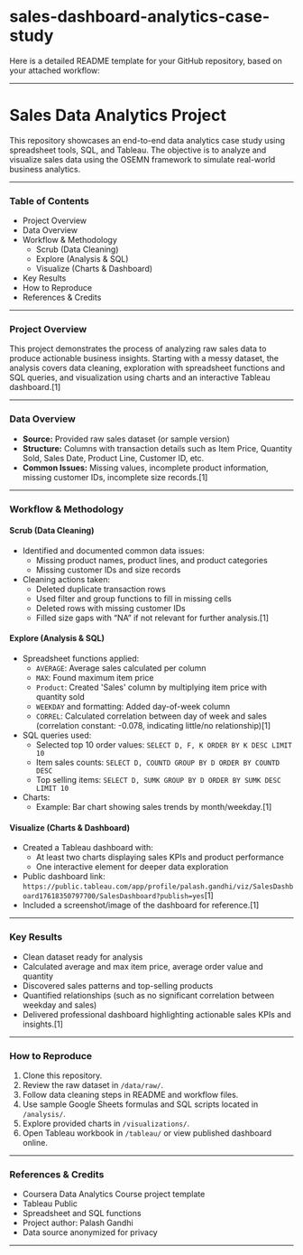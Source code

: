 # sales-dashboard-analytics-case-study
Here is a detailed README template for your GitHub repository, based on your attached workflow:

***

# Sales Data Analytics Project

This repository showcases an end-to-end data analytics case study using spreadsheet tools, SQL, and Tableau. The objective is to analyze and visualize sales data using the OSEMN framework to simulate real-world business analytics.

***

### Table of Contents

- Project Overview
- Data Overview
- Workflow & Methodology
  - Scrub (Data Cleaning)
  - Explore (Analysis & SQL)
  - Visualize (Charts & Dashboard)
- Key Results
- How to Reproduce
- References & Credits

***

### Project Overview

This project demonstrates the process of analyzing raw sales data to produce actionable business insights. Starting with a messy dataset, the analysis covers data cleaning, exploration with spreadsheet functions and SQL queries, and visualization using charts and an interactive Tableau dashboard.[1]

***

### Data Overview

- **Source:** Provided raw sales dataset (or sample version)
- **Structure:** Columns with transaction details such as Item Price, Quantity Sold, Sales Date, Product Line, Customer ID, etc.
- **Common Issues:** Missing values, incomplete product information, missing customer IDs, incomplete size records.[1]

***

### Workflow & Methodology

#### Scrub (Data Cleaning)

- Identified and documented common data issues:
  - Missing product names, product lines, and product categories
  - Missing customer IDs and size records
- Cleaning actions taken:
  - Deleted duplicate transaction rows
  - Used filter and group functions to fill in missing cells
  - Deleted rows with missing customer IDs
  - Filled size gaps with “NA” if not relevant for further analysis.[1]

#### Explore (Analysis & SQL)

- Spreadsheet functions applied:
  - `AVERAGE`: Average sales calculated per column
  - `MAX`: Found maximum item price
  - `Product`: Created 'Sales' column by multiplying item price with quantity sold
  - `WEEKDAY` and formatting: Added day-of-week column
  - `CORREL`: Calculated correlation between day of week and sales (correlation constant: -0.078, indicating little/no relationship)[1]
- SQL queries used:
  - Selected top 10 order values: `SELECT D, F, K ORDER BY K DESC LIMIT 10`
  - Item sales counts: `SELECT D, COUNTD GROUP BY D ORDER BY COUNTD DESC`
  - Top selling items: `SELECT D, SUMK GROUP BY D ORDER BY SUMK DESC LIMIT 10`
- Charts:
  - Example: Bar chart showing sales trends by month/weekday.[1]

#### Visualize (Charts & Dashboard)

- Created a Tableau dashboard with:
  - At least two charts displaying sales KPIs and product performance
  - One interactive element for deeper data exploration
- Public dashboard link:  
  `https://public.tableau.com/app/profile/palash.gandhi/viz/SalesDashboard17618350797700/SalesDashboard?publish=yes`[1]
- Included a screenshot/image of the dashboard for reference.[1]

***

### Key Results

- Clean dataset ready for analysis
- Calculated average and max item price, average order value and quantity
- Discovered sales patterns and top-selling products
- Quantified relationships (such as no significant correlation between weekday and sales)
- Delivered professional dashboard highlighting actionable sales KPIs and insights.[1]

***

### How to Reproduce

1. Clone this repository.
2. Review the raw dataset in `/data/raw/`.  
3. Follow data cleaning steps in README and workflow files.
4. Use sample Google Sheets formulas and SQL scripts located in `/analysis/`.
5. Explore provided charts in `/visualizations/`.
6. Open Tableau workbook in `/tableau/` or view published dashboard online.

***

### References & Credits

- Coursera Data Analytics Course project template
- Tableau Public  
- Spreadsheet and SQL functions  
- Project author: Palash Gandhi  
- Data source anonymized for privacy

***

